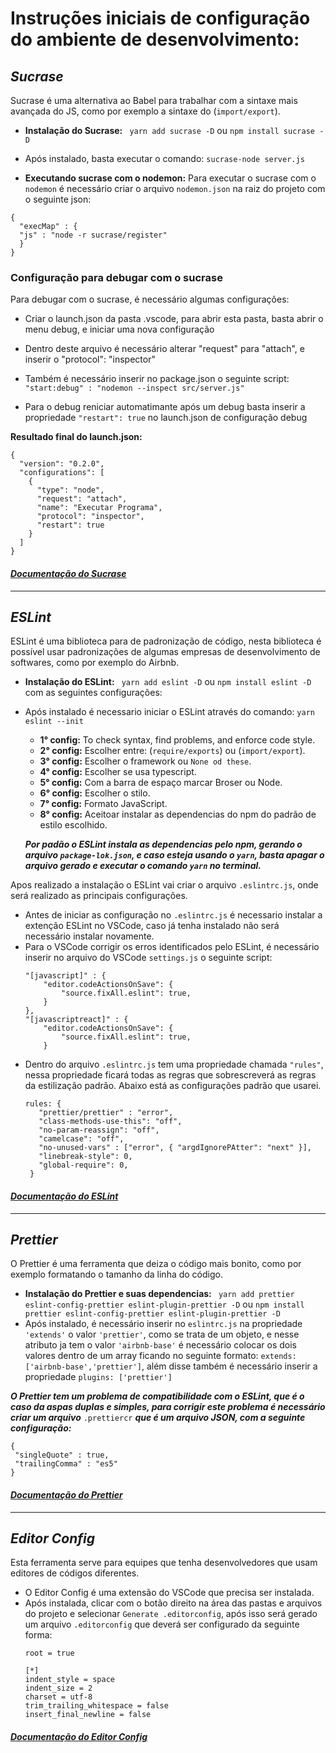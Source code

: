 # Instruções iniciais de configuração do ambiente de desenvolvimento:
  ## ***Sucrase***
  Sucrase é uma alternativa ao Babel para trabalhar com a sintaxe mais
  avançada do JS, como por exemplo a sintaxe do (`import/export`).

  * **Instalação do Sucrase:** ` yarn add sucrase -D` ou `npm install sucrase -D`
  * Após instalado, basta executar o comando: `sucrase-node server.js`

  * **Executando sucrase com o nodemon:** Para executar o sucrase com o `nodemon` é 
  necessário criar o arquivo `nodemon.json` na raiz do projeto com o seguinte json:
  ```
  {
    "execMap" : {
    "js" : "node -r sucrase/register"
    } 
  }
  ```
  ### Configuração para debugar com o sucrase  
Para debugar com o sucrase, é necessário algumas configurações:

* Criar o launch.json da pasta .vscode, para abrir esta pasta, basta abrir o menu debug,
e iniciar uma nova configuração

* Dentro deste arquivo é necessário alterar "request" para "attach", e inserir o "protocol": "inspector"

* Também é necessário inserir no package.json o seguinte script: ` "start:debug" : "nodemon --inspect src/server.js"`

* Para o debug reniciar automatimante após um debug basta inserir a propriedade `"restart": true`
no launch.json de configuração debug

**Resultado final do launch.json:**
```
{
  "version": "0.2.0",
  "configurations": [
    {
      "type": "node",
      "request": "attach",
      "name": "Executar Programa",
      "protocol": "inspector",
      "restart": true
    }
  ]
}
```
  #### ***[Documentação do Sucrase](https://github.com/alangpierce/sucrase)***
___
  ## ***ESLint***
  ESLint é uma biblioteca para de padronização de código, nesta biblioteca é possível
  usar padronizações de algumas empresas de desenvolvimento de softwares, como por
  exemplo do Airbnb.

  * **Instalação do ESLint:** ` yarn add eslint -D` ou `npm install eslint -D` com as 
  seguintes configurações: 
  * Após instalado é necessario iniciar o ESLint através do comando: `yarn eslint --init`
    * **1° config:** To check syntax, find problems, and enforce code style.
    * **2° config:** Escolher entre: (`require/exports`) ou (`import/export`).
    * **3° config:** Escolher o framework ou `None od these`.
    * **4° config:** Escolher se usa typescript.
    * **5° config:** Com a barra de espaço marcar Broser ou Node.
    * **6° config:** Escolher o stilo. 
    * **7° config:** Formato JavaScript. 
    * **8° config:** Aceitoar instalar as dependencias do npm do padrão de estilo escolhido. 
  
    ***Por padão o ESLint instala as dependencias pelo npm, gerando o arquivo `package-lok.json`, 
    e caso esteja usando o `yarn`, basta apagar o arquivo gerado e executar o comando `yarn` no terminal.***
  
  Apos realizado a instalação o ESLint vai criar o arquivo `.eslintrc.js`, onde será realizado as principais configurações.
  * Antes de iniciar as configuração no `.eslintrc.js` é necessario instalar a extenção ESLint no VSCode, caso já tenha instalado não será necessário instalar novamente.
  * Para o VSCode corrigir os erros identificados pelo ESLint, é necessário inserir no arquivo do VSCode `settings.js` o seguinte script:
    ```
    "[javascript]" : {
        "editor.codeActionsOnSave": {
            "source.fixAll.eslint": true,
        }
    },
    "[javascriptreact]" : {
        "editor.codeActionsOnSave": {
            "source.fixAll.eslint": true,
        }
    ```
  * Dentro do arquivo `.eslintrc.js` tem uma propriedade chamada `"rules"`, nessa propriedade ficará todas as regras que sobrescreverá as regras da estilização padrão. Abaixo está as configurações padrão que usarei.
    ```
    rules: {
       "prettier/prettier" : "error",
       "class-methods-use-this": "off",
       "no-param-reassign": "off",
       "camelcase": "off",
       "no-unused-vars" : ["error", { "argdIgnorePAtter": "next" }],
       "linebreak-style": 0,
       "global-require": 0,
     }
    ```  
  #### ***[Documentação do ESLint](https://eslint.org/)***
---
  ## ***Prettier***
  O Prettier é uma ferramenta que deiza o código mais bonito, como por exemplo formatando o tamanho da linha do código.

   * **Instalação do Prettier e suas dependencias:** ` yarn add prettier eslint-config-prettier eslint-plugin-prettier -D` ou `npm install prettier eslint-config-prettier eslint-plugin-prettier -D`  
   * Após instalado, é necessário inserir no `eslintrc.js` na propriedade `'extends'` o valor `'prettier'`, como se trata de um objeto, e nesse atributo ja tem o valor `'airbnb-base'` é necessário colocar os dois valores dentro de um array ficando no seguinte formato: `extends: ['airbnb-base','prettier']`, além disse também é necessário inserir a propriedade `plugins: ['prettier']`
 
 ***O Prettier tem um problema de compatibilidade com o ESLint, que é o caso da aspas duplas e simples, para corrigir este problema é necessário criar um arquivo*** `.prettiercr` ***que é um arquivo JSON, com a seguinte configuração:***
  ```
  {
   "singleQuote" : true,
   "trailingComma" : "es5"
  }
  ```
  #### ***[Documentação do Prettier](https://prettier.io/)***
  ---
  ## ***Editor Config***
  Esta ferramenta serve para equipes que tenha desenvolvedores que usam editores de códigos diferentes.

  * O Editor Config é uma extensão do VSCode que precisa ser instalada.
  * Após instalada, clicar com o botão direito na área das pastas e arquivos do projeto e selecionar `Generate .editorconfig`, após isso será gerado um arquivo `.editorconfig` que deverá ser configurado da seguinte forma: 
    ```
    root = true

    [*]
    indent_style = space
    indent_size = 2
    charset = utf-8
    trim_trailing_whitespace = false
    insert_final_newline = false
    ```
   #### ***[Documentação do Editor Config](https://editorconfig.org/)***